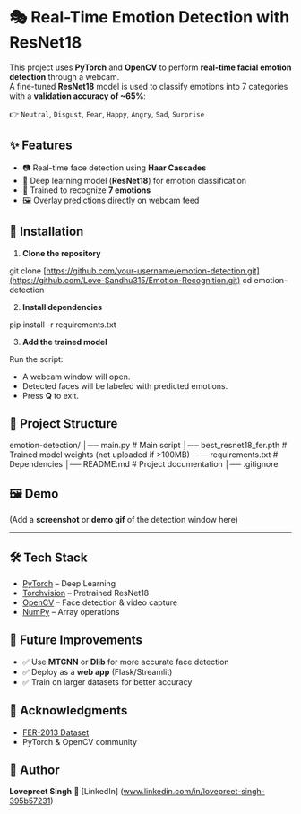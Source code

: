 # 🎭 Real-Time Emotion Detection with ResNet18

This project uses **PyTorch** and **OpenCV** to perform **real-time facial emotion detection** through a webcam.  
A fine-tuned **ResNet18** model is used to classify emotions into 7 categories with a **validation accuracy of ~65%**:  

👉 `Neutral`, `Disgust`, `Fear`, `Happy`, `Angry`, `Sad`, `Surprise`


## ✨ Features
- 📷 Real-time face detection using **Haar Cascades**
- 🤖 Deep learning model (**ResNet18**) for emotion classification
- 🧠 Trained to recognize **7 emotions**
- 🖼 Overlay predictions directly on webcam feed


## 🚀 Installation

1. **Clone the repository**

git clone [https://github.com/your-username/emotion-detection.git](https://github.com/Love-Sandhu315/Emotion-Recognition.git)
cd emotion-detection


2. **Install dependencies**

pip install -r requirements.txt


3. **Add the trained model**


Run the script:

* A webcam window will open.
* Detected faces will be labeled with predicted emotions.
* Press **Q** to exit.


## 📂 Project Structure


emotion-detection/
│── main.py                  # Main script
│── best_resnet18_fer.pth    # Trained model weights (not uploaded if >100MB)
│── requirements.txt         # Dependencies
│── README.md                # Project documentation
│── .gitignore



## 🖼 Demo

(Add a **screenshot** or **demo gif** of the detection window here)

---

## 🛠 Tech Stack

* [PyTorch](https://pytorch.org/) – Deep Learning
* [Torchvision](https://pytorch.org/vision/stable/index.html) – Pretrained ResNet18
* [OpenCV](https://opencv.org/) – Face detection & video capture
* [NumPy](https://numpy.org/) – Array operations



## 📌 Future Improvements

* ✅ Use **MTCNN** or **Dlib** for more accurate face detection
* ✅ Deploy as a **web app** (Flask/Streamlit)
* ✅ Train on larger datasets for better accuracy



## 🙌 Acknowledgments

* [FER-2013 Dataset](https://www.kaggle.com/datasets/msambare/fer2013)
* PyTorch & OpenCV community


## 👤 Author

**Lovepreet Singh**
🔗 [LinkedIn] (www.linkedin.com/in/lovepreet-singh-395b57231) 


